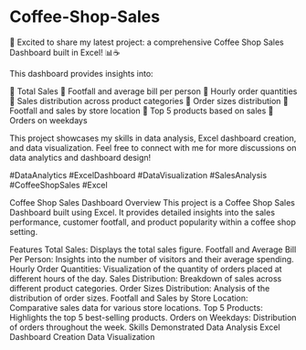 # Coffee-Shop-Sales
🚀 Excited to share my latest project: a comprehensive Coffee Shop Sales Dashboard built in Excel! 📊☕

This dashboard provides insights into:

🔹 Total Sales
🔹 Footfall and average bill per person
🔹 Hourly order quantities
🔹 Sales distribution across product categories
🔹 Order sizes distribution
🔹 Footfall and sales by store location
🔹 Top 5 products based on sales
🔹 Orders on weekdays

This project showcases my skills in data analysis, Excel dashboard creation, and data visualization. Feel free to connect with me for more discussions on data analytics and dashboard design!

#DataAnalytics #ExcelDashboard #DataVisualization #SalesAnalysis #CoffeeShopSales #Excel

Coffee Shop Sales Dashboard
Overview
This project is a Coffee Shop Sales Dashboard built using Excel. It provides detailed insights into the sales performance, customer footfall, and product popularity within a coffee shop setting.

Features
Total Sales: Displays the total sales figure.
Footfall and Average Bill Per Person: Insights into the number of visitors and their average spending.
Hourly Order Quantities: Visualization of the quantity of orders placed at different hours of the day.
Sales Distribution: Breakdown of sales across different product categories.
Order Sizes Distribution: Analysis of the distribution of order sizes.
Footfall and Sales by Store Location: Comparative sales data for various store locations.
Top 5 Products: Highlights the top 5 best-selling products.
Orders on Weekdays: Distribution of orders throughout the week.
Skills Demonstrated
Data Analysis
Excel Dashboard Creation
Data Visualization
